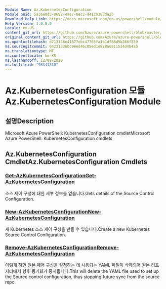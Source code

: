 ```yaml
---
Module Name: Az.KubernetesConfiguration
Module Guid: 5a3ae8d3-8682-4ae7-8ec2-d41c0383da2b
Download Help Link: https://docs.microsoft.com/en-us/powershell/module/az.kubernetesconfiguration
Help Version: 1.0.0.0
Locale: en-US
content_git_url: https://github.com/Azure/azure-powershell/blob/master/src/KubernetesConfiguration/help/Az.KubernetesConfiguration.md
original_content_git_url: https://github.com/Azure/azure-powershell/blob/master/src/KubernetesConfiguration/help/Az.KubernetesConfiguration.md
ms.openlocfilehash: d713146e41877ebc47765fa1b1df88d9b286f259
ms.sourcegitcommit: 04221336bc9eed46c05ed1e828a6811534d4b4ab
ms.translationtype: MT
ms.contentlocale: ko-KR
ms.lasthandoff: 12/08/2020
ms.locfileid: "98341810"
---
```

# <span data-ttu-id="7f06b-101">Az.KubernetesConfiguration 모듈</span><span class="sxs-lookup"><span data-stu-id="7f06b-101">Az.KubernetesConfiguration Module</span></span>
## <span data-ttu-id="7f06b-102">설명</span><span class="sxs-lookup"><span data-stu-id="7f06b-102">Description</span></span>
<span data-ttu-id="7f06b-103">Microsoft Azure PowerShell: KubernetesConfiguration cmdlet</span><span class="sxs-lookup"><span data-stu-id="7f06b-103">Microsoft Azure PowerShell: KubernetesConfiguration cmdlets</span></span>

## <span data-ttu-id="7f06b-104">Az.KubernetesConfiguration Cmdlet</span><span class="sxs-lookup"><span data-stu-id="7f06b-104">Az.KubernetesConfiguration Cmdlets</span></span>
### [<span data-ttu-id="7f06b-105">Get-AzKubernetesConfiguration</span><span class="sxs-lookup"><span data-stu-id="7f06b-105">Get-AzKubernetesConfiguration</span></span>](Get-AzKubernetesConfiguration.md)
<span data-ttu-id="7f06b-106">소스 제어 구성에 대한 세부 정보를 얻습니다.</span><span class="sxs-lookup"><span data-stu-id="7f06b-106">Gets details of the Source Control Configuration.</span></span>

### [<span data-ttu-id="7f06b-107">New-AzKubernetesConfiguration</span><span class="sxs-lookup"><span data-stu-id="7f06b-107">New-AzKubernetesConfiguration</span></span>](New-AzKubernetesConfiguration.md)
<span data-ttu-id="7f06b-108">새 Kubernetes 소스 제어 구성을 만들 수 있습니다.</span><span class="sxs-lookup"><span data-stu-id="7f06b-108">Create a new Kubernetes Source Control Configuration.</span></span>

### [<span data-ttu-id="7f06b-109">Remove-AzKubernetesConfiguration</span><span class="sxs-lookup"><span data-stu-id="7f06b-109">Remove-AzKubernetesConfiguration</span></span>](Remove-AzKubernetesConfiguration.md)
<span data-ttu-id="7f06b-110">이렇게 하면 원본 제어 구성을 설정하는 데 사용되는 YAML 파일이 삭제되어 원본 리포지터에서 향후 동기화가 중지됩니다.</span><span class="sxs-lookup"><span data-stu-id="7f06b-110">This will delete the YAML file used to set up the Source control configuration, thus stopping future sync from the source repo.</span></span>

